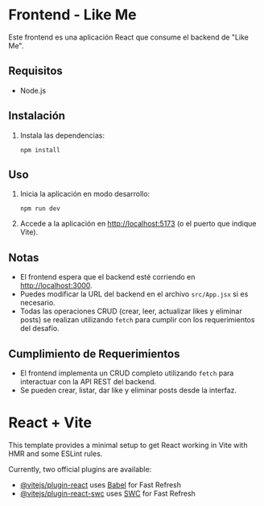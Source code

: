# Frontend - Like Me

Este frontend es una aplicación React que consume el backend de "Like Me".

## Requisitos

- Node.js

## Instalación

1. Instala las dependencias:
   ```
   npm install
   ```

## Uso

1. Inicia la aplicación en modo desarrollo:
   ```
   npm run dev
   ```

2. Accede a la aplicación en [http://localhost:5173](http://localhost:5173) (o el puerto que indique Vite).

## Notas

- El frontend espera que el backend esté corriendo en [http://localhost:3000](http://localhost:3000).
- Puedes modificar la URL del backend en el archivo `src/App.jsx` si es necesario.
- Todas las operaciones CRUD (crear, leer, actualizar likes y eliminar posts) se realizan utilizando `fetch` para cumplir con los requerimientos del desafío.

## Cumplimiento de Requerimientos

- El frontend implementa un CRUD completo utilizando `fetch` para interactuar con la API REST del backend.
- Se pueden crear, listar, dar like y eliminar posts desde la interfaz.

# React + Vite

This template provides a minimal setup to get React working in Vite with HMR and some ESLint rules.

Currently, two official plugins are available:

- [@vitejs/plugin-react](https://github.com/vitejs/vite-plugin-react/blob/main/packages/plugin-react/README.md) uses [Babel](https://babeljs.io/) for Fast Refresh
- [@vitejs/plugin-react-swc](https://github.com/vitejs/vite-plugin-react-swc) uses [SWC](https://swc.rs/) for Fast Refresh
